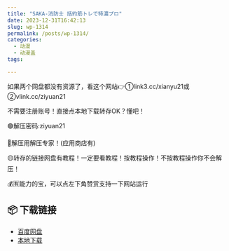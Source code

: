 ```yaml
---
title: "SAKA-消防士 括約筋トレで特濃プロ"
date: 2023-12-31T16:42:13
slug: wp-1314
permalink: /posts/wp-1314/
categories:
  - 动漫
  - 动漫盖
tags:

---
```


如果两个网盘都没有资源了，看这个网站👉①link3.cc/xianyu21或②vlink.cc/ziyuan21

不需要注册账号！直接点本地下载转存OK？懂吧！

🟢解压密码:ziyuan21

🔵解压用解压专家！(应用商店有)

🟡转存的链接网盘有教程！一定要看教程！按教程操作！不按教程操作你不会解压！

💰🈶能力的宝，可以点左下角赞赏支持一下网站运行

## 📦 下载链接
- [百度网盘](https://blziyuan21.com/pay-download/1314?key=151ee446b9&down_id=0)
- [本地下载](https://blziyuan21.com/pay-download/1314?key=151ee446b9&down_id=1)

